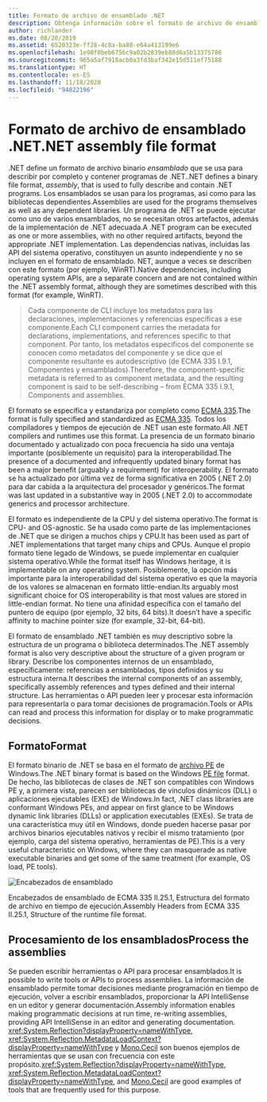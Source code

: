 ```yaml
---
title: Formato de archivo de ensamblado .NET
description: Obtenga información sobre el formato de archivo de ensamblado .NET, que se usa para describir y contiene las bibliotecas y aplicaciones de .NET.
author: richlander
ms.date: 08/20/2019
ms.assetid: 6520323e-ff28-4c8a-ba80-e64a413199e6
ms.openlocfilehash: 1e98f0beb6756c9a02b2839eb88d6a5b13375786
ms.sourcegitcommit: 965a5af7918acb0a3fd3baf342e15d511ef75188
ms.translationtype: HT
ms.contentlocale: es-ES
ms.lasthandoff: 11/18/2020
ms.locfileid: "94822196"
---
```

# <a name="net-assembly-file-format"></a><span data-ttu-id="26f20-103">Formato de archivo de ensamblado .NET</span><span class="sxs-lookup"><span data-stu-id="26f20-103">.NET assembly file format</span></span>

<span data-ttu-id="26f20-104">.NET define un formato de archivo binario *ensamblado* que se usa para describir por completo y contener programas de .NET.</span><span class="sxs-lookup"><span data-stu-id="26f20-104">.NET defines a binary file format, *assembly*, that is used to fully describe and contain .NET programs.</span></span> <span data-ttu-id="26f20-105">Los ensamblados se usan para los programas, así como para las bibliotecas dependientes.</span><span class="sxs-lookup"><span data-stu-id="26f20-105">Assemblies are used for the programs themselves as well as any dependent libraries.</span></span> <span data-ttu-id="26f20-106">Un programa de .NET se puede ejecutar como uno de varios ensamblados, no se necesitan otros artefactos, además de la implementación de .NET adecuada.</span><span class="sxs-lookup"><span data-stu-id="26f20-106">A .NET program can be executed as one or more assemblies, with no other required artifacts, beyond the appropriate .NET implementation.</span></span> <span data-ttu-id="26f20-107">Las dependencias nativas, incluidas las API del sistema operativo, constituyen un asunto independiente y no se incluyen en el formato de ensamblado. NET, aunque a veces se describen con este formato (por ejemplo, WinRT).</span><span class="sxs-lookup"><span data-stu-id="26f20-107">Native dependencies, including operating system APIs, are a separate concern and are not contained within the .NET assembly format, although they are sometimes described with this format (for example, WinRT).</span></span>

> <span data-ttu-id="26f20-108">Cada componente de CLI incluye los metadatos para las declaraciones, implementaciones y referencias específicas a ese componente.</span><span class="sxs-lookup"><span data-stu-id="26f20-108">Each CLI component carries the metadata for declarations, implementations, and references specific to that component.</span></span> <span data-ttu-id="26f20-109">Por tanto, los metadatos específicos del componente se conocen como metadatos del componente y se dice que el componente resultante es autodescriptivo (de ECMA 335 I.9.1, Componentes y ensamblados).</span><span class="sxs-lookup"><span data-stu-id="26f20-109">Therefore, the component-specific metadata is referred to as component metadata, and the resulting component is said to be self-describing – from ECMA 335 I.9.1, Components and assemblies.</span></span>

<span data-ttu-id="26f20-110">El formato se especifica y estandariza por completo como [ECMA 335](https://www.ecma-international.org/publications/standards/Ecma-335.htm).</span><span class="sxs-lookup"><span data-stu-id="26f20-110">The format is fully specified and standardized as [ECMA 335](https://www.ecma-international.org/publications/standards/Ecma-335.htm).</span></span> <span data-ttu-id="26f20-111">Todos los compiladores y tiempos de ejecución de .NET usan este formato.</span><span class="sxs-lookup"><span data-stu-id="26f20-111">All .NET compilers and runtimes use this format.</span></span> <span data-ttu-id="26f20-112">La presencia de un formato binario documentado y actualizado con poca frecuencia ha sido una ventaja importante (posiblemente un requisito) para la interoperabilidad.</span><span class="sxs-lookup"><span data-stu-id="26f20-112">The presence of a documented and infrequently updated binary format has been a major benefit (arguably a requirement) for interoperability.</span></span> <span data-ttu-id="26f20-113">El formato se ha actualizado por última vez de forma significativa en 2005 (.NET 2.0) para dar cabida a la arquitectura del procesador y genéricos.</span><span class="sxs-lookup"><span data-stu-id="26f20-113">The format was last updated in a substantive way in 2005 (.NET 2.0) to accommodate generics and processor architecture.</span></span>

<span data-ttu-id="26f20-114">El formato es independiente de la CPU y del sistema operativo.</span><span class="sxs-lookup"><span data-stu-id="26f20-114">The format is CPU- and OS-agnostic.</span></span> <span data-ttu-id="26f20-115">Se ha usado como parte de las implementaciones de .NET que se dirigen a muchos chips y CPU.</span><span class="sxs-lookup"><span data-stu-id="26f20-115">It has been used as part of .NET implementations that target many chips and CPUs.</span></span> <span data-ttu-id="26f20-116">Aunque el propio formato tiene legado de Windows, se puede implementar en cualquier sistema operativo.</span><span class="sxs-lookup"><span data-stu-id="26f20-116">While the format itself has Windows heritage, it is implementable on any operating system.</span></span> <span data-ttu-id="26f20-117">Posiblemente, la opción más importante para la interoperabilidad del sistema operativo es que la mayoría de los valores se almacenan en formato little-endian.</span><span class="sxs-lookup"><span data-stu-id="26f20-117">Its arguably most significant choice for OS interoperability is that most values are stored in little-endian format.</span></span> <span data-ttu-id="26f20-118">No tiene una afinidad específica con el tamaño del puntero de equipo (por ejemplo, 32 bits, 64 bits).</span><span class="sxs-lookup"><span data-stu-id="26f20-118">It doesn’t have a specific affinity to machine pointer size (for example, 32-bit, 64-bit).</span></span>

<span data-ttu-id="26f20-119">El formato de ensamblado .NET también es muy descriptivo sobre la estructura de un programa o biblioteca determinados.</span><span class="sxs-lookup"><span data-stu-id="26f20-119">The .NET assembly format is also very descriptive about the structure of a given program or library.</span></span> <span data-ttu-id="26f20-120">Describe los componentes internos de un ensamblado, específicamente: referencias a ensamblados, tipos definidos y su estructura interna.</span><span class="sxs-lookup"><span data-stu-id="26f20-120">It describes the internal components of an assembly, specifically assembly references and types defined and their internal structure.</span></span> <span data-ttu-id="26f20-121">Las herramientas o API pueden leer y procesar esta información para representarla o para tomar decisiones de programación.</span><span class="sxs-lookup"><span data-stu-id="26f20-121">Tools or APIs can read and process this information for display or to make programmatic decisions.</span></span>

## <a name="format"></a><span data-ttu-id="26f20-122">Formato</span><span class="sxs-lookup"><span data-stu-id="26f20-122">Format</span></span>

<span data-ttu-id="26f20-123">El formato binario de .NET se basa en el formato de [archivo PE](https://en.wikipedia.org/wiki/Portable_Executable) de Windows.</span><span class="sxs-lookup"><span data-stu-id="26f20-123">The .NET binary format is based on the Windows [PE file](https://en.wikipedia.org/wiki/Portable_Executable) format.</span></span> <span data-ttu-id="26f20-124">De hecho, las bibliotecas de clases de .NET son compatibles con Windows PE y, a primera vista, parecen ser bibliotecas de vínculos dinámicos (DLL) o aplicaciones ejecutables (EXE) de Windows.</span><span class="sxs-lookup"><span data-stu-id="26f20-124">In fact, .NET class libraries are conformant Windows PEs, and appear on first glance to be Windows dynamic link libraries (DLLs) or application executables (EXEs).</span></span> <span data-ttu-id="26f20-125">Se trata de una característica muy útil en Windows, donde pueden hacerse pasar por archivos binarios ejecutables nativos y recibir el mismo tratamiento (por ejemplo, carga del sistema operativo, herramientas de PE).</span><span class="sxs-lookup"><span data-stu-id="26f20-125">This is a very useful characteristic on Windows, where they can masquerade as native executable binaries and get some of the same treatment (for example, OS load, PE tools).</span></span>

![Encabezados de ensamblado](../media/assembly-format/assembly-headers.png)

<span data-ttu-id="26f20-127">Encabezados de ensamblado de ECMA 335 II.25.1, Estructura del formato de archivo en tiempo de ejecución.</span><span class="sxs-lookup"><span data-stu-id="26f20-127">Assembly Headers from ECMA 335 II.25.1, Structure of the runtime file format.</span></span>

## <a name="process-the-assemblies"></a><span data-ttu-id="26f20-128">Procesamiento de los ensamblados</span><span class="sxs-lookup"><span data-stu-id="26f20-128">Process the assemblies</span></span>

<span data-ttu-id="26f20-129">Se pueden escribir herramientas o API para procesar ensamblados.</span><span class="sxs-lookup"><span data-stu-id="26f20-129">It is possible to write tools or APIs to process assemblies.</span></span> <span data-ttu-id="26f20-130">La información de ensamblado permite tomar decisiones mediante programación en tiempo de ejecución, volver a escribir ensamblados, proporcionar la API IntelliSense en un editor y generar documentación.</span><span class="sxs-lookup"><span data-stu-id="26f20-130">Assembly information enables making programmatic decisions at run time, re-writing assemblies, providing API IntelliSense in an editor and generating documentation.</span></span> <span data-ttu-id="26f20-131"><xref:System.Reflection?displayProperty=nameWithType>, <xref:System.Reflection.MetadataLoadContext?displayProperty=nameWithType> y [Mono.Cecil](https://www.mono-project.com/docs/tools+libraries/libraries/Mono.Cecil/) son buenos ejemplos de herramientas que se usan con frecuencia con este propósito.</span><span class="sxs-lookup"><span data-stu-id="26f20-131"><xref:System.Reflection?displayProperty=nameWithType>, <xref:System.Reflection.MetadataLoadContext?displayProperty=nameWithType>, and [Mono.Cecil](https://www.mono-project.com/docs/tools+libraries/libraries/Mono.Cecil/) are good examples of tools that are frequently used for this purpose.</span></span>
